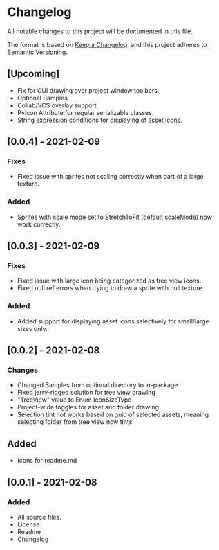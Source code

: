 # Changelog
All notable changes to this project will be documented in this file.

The format is based on [Keep a Changelog](https://keepachangelog.com/en/1.0.0/),
and this project adheres to [Semantic Versioning](https://semver.org/spec/v2.0.0.html).

## [Upcoming]
- Fix for GUI drawing over project window toolbars.
- Optional Samples.
- Collab/VCS overlay support.
- PvIcon Attribute for regular serializable classes.
- String expression conditions for displaying of asset icons.

## [0.0.4] - 2021-02-09
### Fixes
- Fixed issue with sprites not scaling correctly when part of a large texture.

### Added
- Sprites with scale mode set to StretchToFit (default scaleMode) now work correctly.

## [0.0.3] - 2021-02-09
### Fixes
- Fixed issue with large icon being categorized as tree view icons.
- Fixed null ref errors when trying to draw a sprite with null texture.
 
### Added
- Added support for displaying asset icons selectively for small/large sizes only.

## [0.0.2] - 2021-02-08
### Changes
- Changed Samples from optional directory to in-package.
- Fixed jerry-rigged solution for tree view drawing
- "TreeView" value to Enum IconSizeType
- Project-wide toggles for asset and folder drawing
- Selection tint not works based on guid of selected assets, meaning selecting folder from tree view now tints

## Added
- Icons for readme.md

## [0.0.1] - 2021-02-08
### Added
- All source files.
- License
- Readme
- Changelog